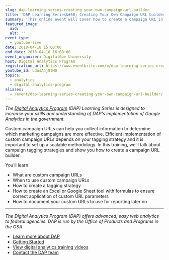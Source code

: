 ```yaml
---
slug: dap-learning-series-creating-your-own-campaign-url-builder
title: 'DAP Learning Series&#58; Creating Your Own Campaign URL builder'
summary: 'This online event will cover how to create a campaign URL in Google Analtyics and how to effectively implement it&#46;'
featured_image:
  uid:
  alt: ''
event_type:
  - youtube-live
date: 2018-04-18 15:00:00
end_date: 2018-04-18 16:00:00
event_organizer: DigitalGov University
host: Digital Analytics Program
registration_url: https://www.eventbrite.com/e/dap-learning-series-creating-your-own-campaign-url-builder-registration-42546399426
youtube_id: LdusA4j9tM0
topics:
  - analytics
  - digital-analytics-program
aliases:
  - /event/dap-learning-series-creating-your-own-campaign-url-builder/
---
```


_The [Digital Analytics Program](https://www.digitalgov.gov/services/dap/) (DAP) Learning Series is designed to increase your skills and understanding of DAP's implementation of Google Analytics in the government._

Custom campaign URLs can help you collect information to determine which marketing campaigns are more effective. Efficient implementation of custom campaign URLs depends on your tagging strategy and it is important to set up a scalable methodology. In this training, we’ll talk about campaign tagging strategies and show you how to create a campaign URL builder.

You’ll learn:

- What are custom campaign URLs
- When to use custom campaign URLs
- How to create a tagging strategy
- How to create an Excel or Google Sheet tool with formulas to ensure correct application of custom URL parameters
- How to document your custom URLs to use for reporting later on

---

_The Digital Analytics Program (DAP) offers advanced, easy web analytics to federal agencies. DAP is run by the Office of Products and Programs in the GSA._

- [Learn more about DAP](https://www.digitalgov.gov/services/dap/)
- [Getting Started](https://github.com/digital-analytics-program/gov-wide-code)
- [View digital analytics training videos](https://www.youtube.com/playlist?list=PLd9b-GuOJ3nFwlyvLFUtmDpYFKezhot8P)
- [Contact the DAP team](mailto:dap@support.digitalgov.gov)
